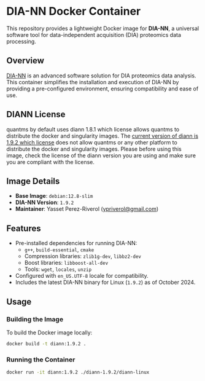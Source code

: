 # DIA-NN Docker Container

This repository provides a lightweight Docker image for **DIA-NN**, a universal software tool for data-independent acquisition (DIA) proteomics data processing.

## **Overview**

[DIA-NN](https://github.com/vdemichev/DiaNN) is an advanced software solution for DIA proteomics data analysis. This container simplifies the installation and execution of DIA-NN by providing a pre-configured environment, ensuring compatibility and ease of use.

## **DIANN License**

quantms by default uses diann 1.8.1 which license allows quantms to distribute the docker and singularity images. The [current version of diann is 1.9.2 which license](DIANN1.9.2-LICENSE.txt) does not allow quantms or any other platform to distribute the docker and singularity images. Please before using this image, check the license of the diann version you are using and make sure you are compliant with the license.

## **Image Details**

- **Base Image**: `debian:12.8-slim`
- **DIA-NN Version**: `1.9.2`
- **Maintainer**: Yasset Perez-Riverol ([ypriverol@gmail.com](mailto:ypriverol@gmail.com))

## **Features**

- Pre-installed dependencies for running DIA-NN:
  - `g++`, `build-essential`, `cmake`
  - Compression libraries: `zlib1g-dev`, `libbz2-dev`
  - Boost libraries: `libboost-all-dev`
  - Tools: `wget`, `locales`, `unzip`
- Configured with `en_US.UTF-8` locale for compatibility.
- Includes the latest DIA-NN binary for Linux (`1.9.2`) as of October 2024.

## **Usage**

### **Building the Image**

To build the Docker image locally:

```bash
docker build -t diann:1.9.2 .
```

### **Running the Container**

```bash
docker run -it diann:1.9.2 ./diann-1.9.2/diann-linux
```
